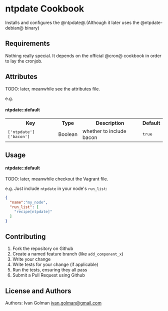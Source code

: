 ntpdate Cookbook
================
Installs and configures the @ntpdate@.(Although it later uses the @ntpdate-debian@ binary)

Requirements
------------
Nothing really special. It depends on the official @cron@ cookbook
in order to lay the cronjob.

Attributes
----------
TODO: later, meanwhile see the attributes file.

e.g.
#### ntpdate::default
<table>
  <tr>
    <th>Key</th>
    <th>Type</th>
    <th>Description</th>
    <th>Default</th>
  </tr>
  <tr>
    <td><tt>['ntpdate']['bacon']</tt></td>
    <td>Boolean</td>
    <td>whether to include bacon</td>
    <td><tt>true</tt></td>
  </tr>
</table>

Usage
-----
#### ntpdate::default
TODO: later, meanwhile checkout the Vagrant file.

e.g.
Just include `ntpdate` in your node's `run_list`:

```json
{
  "name":"my_node",
  "run_list": [
    "recipe[ntpdate]"
  ]
}
```

Contributing
------------
1. Fork the repository on Github
2. Create a named feature branch (like `add_component_x`)
3. Write your change
4. Write tests for your change (if applicable)
5. Run the tests, ensuring they all pass
6. Submit a Pull Request using Github

License and Authors
-------------------
Authors: Ivan Golman <ivan.golman@gmail.com>
